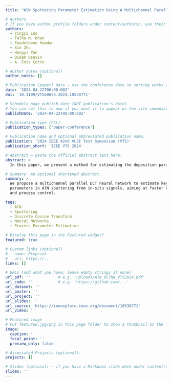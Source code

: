 ```yaml
---
title: "AlN Sputtering Parameter Estimation Using A Multichannel Parallel DCT Neural Network"

# Authors
# If you have author profile folders under content/authors/, use their folder names instead.
authors:
  - Yingyi Luo
  - Talha M. Khan
  - Emadeldeen Hamdan
  - Xin Zhu
  - Hongyi Pan
  - Didem Ozevin
  - A. Enis Çetin

# Author notes (optional)
author_notes: []

# Publication (paper) date – use the conference date so sorting works as expected.
date: '2024-04-22T00:00:00Z'
doi: '10.1109/VTS60656.2024.10538771'

# Schedule page publish date (NOT publication's date).
# You can set this to now if you want it to appear on the site immediately.
publishDate: '2024-04-22T00:00:00Z'

# Publication type (CSL)
publication_types: ['paper-conference']

# Publication name and optional abbreviated publication name.
publication: '2024 IEEE 42nd VLSI Test Symposium (VTS)'
publication_short: 'IEEE VTS 2024'

# Abstract – paste the official abstract text here.
abstract: >
  In this paper, we present a method for estimating the deposition parameters of the thin film material Aluminum Nitride (AIN) using a deep neural network. The neural network predicts the AIN orientations, which are critical for micromachining Micro-Electro-Mechanical Systems (MEMS) transducers such as accelerometers and acoustic emission sensors. The network features three parallel channels, each equipped with a Discrete Cosine Transform (DCT) based layer that encodes the input parameters into a latent space. This DCT layer applies a hard-thresholding nonlinearity to eliminate noise from the input parameters, resulting in a sparse representation of the latent space. Trained with a dataset comprising AlN orientations parameters and their optimal values, our model is adept at simultaneously extracting and integrating various essential frequency components. Experimental results underscore the effectiveness of our proposed approach in achieving accurate and comprehensive estimation of AlN orientations and MEMS design parameters, thereby providing a promising path for advanced optimization.

# Summary. An optional shortened abstract.
summary: > 
  We propose a multichannel parallel DCT neural network to estimate key process
  parameters in AlN sputtering from in-situ signals, aiming at faster calibration
  and process control. 

tags:
  - AlN
  - Sputtering
  - Discrete Cosine Transform
  - Neural Networks
  - Process Parameter Estimation

# Display this page in the Featured widget?
featured: true

# Custom links (optional)
# - name: Preprint
#   url: https://...
links: []

# URLs (add what you have; leave empty strings if none)
url_pdf: ''            # e.g. 'uploads/AlN_DCTNN_VTS2024.pdf'
url_code: ''           # e.g. 'https://github.com/...'
url_dataset: ''
url_poster: ''
url_project: ''
url_slides: ''
url_source: 'https://ieeexplore.ieee.org/document/10538771'
url_video: ''

# Featured image
# Put featured.jpg/png in this page folder to show a thumbnail on the list page.
image:
  caption: ''
  focal_point: ''
  preview_only: false

# Associated Projects (optional).
projects: []

# Slides (optional) – if you have a Markdown slide deck under content/slides/
slides: ''
---
```

